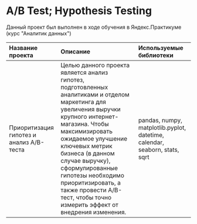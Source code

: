 # A/B Test; Hypothesis Testing
Данный проект был выполнен в ходе обучения в Яндекс.Практикуме (курс "Аналитик данных")

| Название проекта              | Описание           | Используемые библиотеки                     |
| :-------------------- | :---------------------- |:---------------------------|
| Приоритизация гипотез и анализ A/B-теста  | Целью данного проекта является анализ гипотез, подготовленных аналитиками и отделом маркетинга для увеличения выручки крупного интернет-магазина. Чтобы максимизировать ожидаемое улучшение ключевых метрик бизнеса (в данном случае выручку), сформулированные гипотезы необходимо приоритизировать, а также провести A/B-тест, чтобы точно измерить эффект от внедрения изменения. | pandas, numpy, matplotlib.pyplot, datetime, calendar, seaborn, stats, sqrt |
